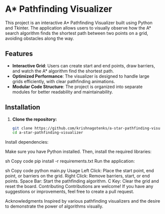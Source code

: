 # A* Pathfinding Visualizer

This project is an interactive A* Pathfinding Visualizer built using Python and Tkinter. The application allows users to visually observe how the A* search algorithm finds the shortest path between two points on a grid, avoiding obstacles along the way.

## Features

- **Interactive Grid**: Users can create start and end points, draw barriers, and watch the A* algorithm find the shortest path.
- **Optimized Performance**: The visualizer is designed to handle large grids efficiently, with clear pathfinding animations.
- **Modular Code Structure**: The project is organized into separate modules for better readability and maintainability.

## Installation

1. **Clone the repository:**
   ```sh
   git clone https://github.com/krishnagotenks/a-star-pathfinding-visualizer.git
   cd a-star-pathfinding-visualizer
Install dependencies:

Make sure you have Python installed. Then, install the required libraries:

sh
Copy code
pip install -r requirements.txt
Run the application:

sh
Copy code
python main.py
Usage
Left Click: Place the start point, end point, or barriers on the grid.
Right Click: Remove barriers, start, or end points.
Space Bar: Start the pathfinding algorithm.
C Key: Clear the grid and reset the board.
Contributing
Contributions are welcome! If you have any suggestions or improvements, feel free to create a pull request.

Acknowledgments
Inspired by various pathfinding visualizers and the desire to demonstrate the power of algorithms visually.
